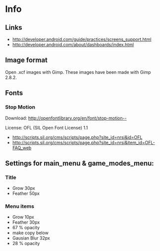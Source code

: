 # Info

## Links

* http://developer.android.com/guide/practices/screens_support.html
* http://developer.android.com/about/dashboards/index.html

## Image format

Open .xcf images with Gimp. These images have been made with Gimp 2.8.2.

## Fonts

### Stop Motion

Download: http://openfontlibrary.org/en/font/stop-motion--

License: OFL (SIL Open Font License) 1.1

* http://scripts.sil.org/cms/scripts/page.php?site_id=nrsi&id=OFL
* http://scripts.sil.org/cms/scripts/page.php?site_id=nrsi&item_id=OFL-FAQ_web

## Settings for main_menu & game_modes_menu:

### Title

* Grow 30px
* Feather 50px

### Menu items

* Grow 10px
* Feather 30px
* 67 % opacity
* make copy below
* Gausian Blur 32px
* 28 % opacity
